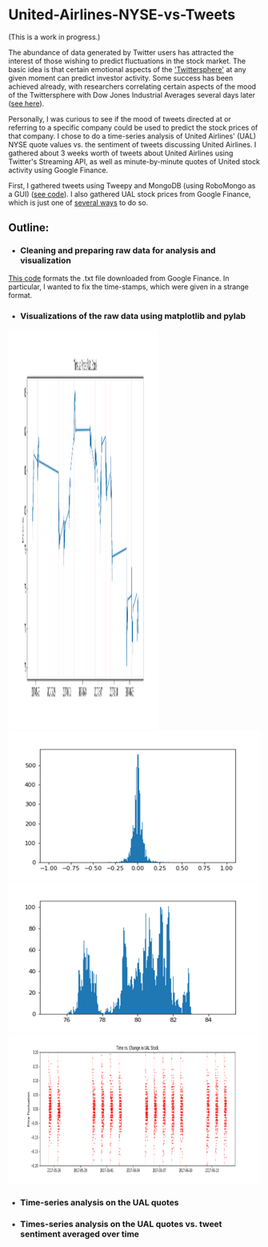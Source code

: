 # United-Airlines-NYSE-vs-Tweets
(This is a work in progress.)  

The abundance of data generated by Twitter users has attracted the interest of those wishing to predict fluctuations in the stock market.  The basic idea is that certain emotional aspects of the ['Twittersphere'](https://en.oxforddictionaries.com/definition/twittersphere) at any given moment can predict investor activity.  Some success has been achieved already, with researchers correlating certain aspects of the mood of the Twittersphere with Dow Jones Industrial Averages several days later ([see here](https://arxiv.org/pdf/1010.3003.pdf)).  

Personally, I was curious to see if the mood of tweets directed at or referring to a specific company could be used to predict the stock prices of that company.  I chose to do a time-series analysis of United Airlines' (UAL) NYSE quote values vs. the sentiment of tweets discussing United Airlines.  I gathered about 3 weeks worth of tweets about United Airlines using Twitter's Streaming API, as well as minute-by-minute quotes of United stock activity using Google Finance.


First, I gathered tweets using Tweepy and MongoDB (using RoboMongo as a GUI) ([see code](https://github.com/TheresaBrons/United-Airlines-NYSE-vs-Tweets/blob/master/StreamUALTweetsNoOutput.ipynb)).  I also gathered UAL stock prices from Google Finance, which is just one of [several ways](https://www.quantshare.com/sa-426-6-ways-to-download-free-intraday-and-tick-data-for-the-us-stock-market) to do so.  

## Outline:
* ### Cleaning and preparing raw data for analysis and visualization
[This code](https://github.com/TheresaBrons/United-Airlines-NYSE-vs-Tweets/blob/master/CleanUALQuotes.ipynb) formats the .txt file downloaded from Google Finance.  In particular, I wanted to fix the time-stamps, which were given in a strange format.
* ### Visualizations of the raw data using matplotlib and pylab
<img src="https://github.com/TheresaBrons/United-Airlines-NYSE-vs-Tweets/blob/master/UALLineGraph.png" width="300" height="800">

<img src="https://github.com/TheresaBrons/United-Airlines-NYSE-vs-Tweets/blob/master/UAL%20DifferenceDistribution.png" width="800" height="300">

<img src="https://github.com/TheresaBrons/United-Airlines-NYSE-vs-Tweets/blob/master/UAL_QuoteDistribution.png" width="800" height="300">


<img src="https://github.com/TheresaBrons/United-Airlines-NYSE-vs-Tweets/blob/master/UAL_DifferenceOverTime.png" width="800" height="300">



* ### Time-series analysis on the UAL quotes
* ### Times-series analysis on the UAL quotes vs. tweet sentiment averaged over time

 
